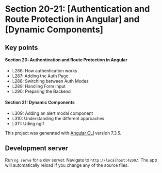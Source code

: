 # Section 20-21: [Authentication and Route Protection in Angular] and [Dynamic Components]

## Key points
#### Section 20: Authentication and Route Protection in Angular
* L286: How authentication works
* L287: Adding the Auth Page
* L288: Switching between Auth Modes
* L289: Handling Form input
* L290: Preparing the Backend

#### Section 21: Dynamic Components
* L309: Adding an alert modal component
* L310: Understanding the different approaches
* L311: Uding ngif

This project was generated with [Angular CLI](https://github.com/angular/angular-cli) version 7.3.5.

## Development server

Run `ng serve` for a dev server. Navigate to `http://localhost:4200/`. The app will automatically reload if you change any of the source files.
